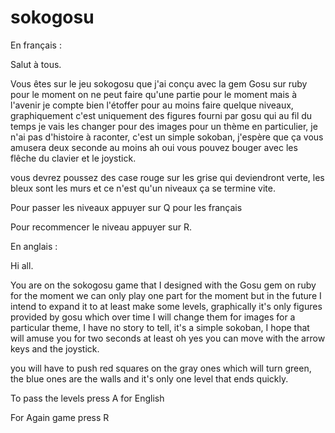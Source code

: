 # sokogosu
En français :

Salut à tous.

Vous êtes sur le jeu sokogosu que j'ai conçu avec la gem Gosu sur ruby pour le moment on ne peut faire qu'une partie pour le moment mais à l'avenir je compte bien l'étoffer pour au moins faire quelque niveaux, graphiquement c'est uniquement des figures fourni par gosu qui au fil du temps je vais les changer pour des images pour un thème en particulier, je n'ai pas d'histoire à raconter, c'est un simple sokoban, j'espère que ça vous amusera deux seconde au moins ah oui vous pouvez bouger avec les flêche du clavier et le joystick.

vous devrez poussez des case rouge sur les grise qui deviendront verte, les bleux sont les murs et ce n'est qu'un niveaux ça se termine vite.

Pour passer les niveaux appuyer sur Q pour les français

Pour recommencer le niveau appuyer sur R.

En anglais :

Hi all.

You are on the sokogosu game that I designed with the Gosu gem on ruby ​​for the moment we can only play one part for the moment but in the future I intend to expand it to at least make some levels, graphically it's only figures provided by gosu which over time I will change them for images for a particular theme, I have no story to tell, it's a simple sokoban, I hope that will amuse you for two seconds at least oh yes you can move with the arrow keys and the joystick.

you will have to push red squares on the gray ones which will turn green, the blue ones are the walls and it's only one level that ends quickly.

To pass the levels press A for English

For Again game press R
